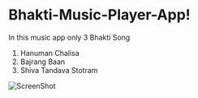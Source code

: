 # Bhakti-Music-Player-App!
In this music app only 3 Bhakti Song 
1. Hanuman Chalisa
2. Bajrang Baan
3. Shiva Tandava Stotram
   
![ScreenShot](https://github.com/PRANAV40/Bhakti-Music-Player-App/assets/62085897/1fae1a0e-a32c-4585-bdd2-336ecd9a70a2)
